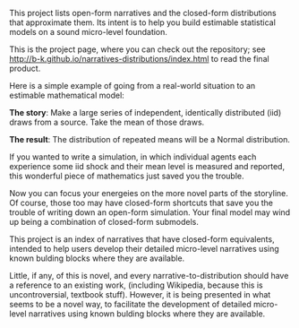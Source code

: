 This project lists open-form narratives and the closed-form distributions that
approximate them. Its intent is to help you build estimable statistical models on a
sound micro-level foundation.

This is the project page, where you can check out the repository; see
http://b-k.github.io/narratives-distributions/index.html to read the final product.


Here is a simple example of going from a real-world situation to an estimable mathematical model:

**The story**: Make a large series of independent, identically distributed (iid) draws from a source.
Take the mean of those draws.

**The result**: The distribution of repeated means will be a Normal distribution.

If you wanted to write a simulation, in which individual agents each experience some iid
shock and their mean level is measured and reported, this wonderful piece of mathematics
just saved you the trouble.

Now you can focus your energeies on the more novel parts of the storyline. Of course,
those too may have closed-form shortcuts that save you the trouble of writing down an
open-form simulation. Your final model may wind up being a combination of closed-form
submodels.

This project is an index of narratives that have closed-form equivalents, intended to help
users develop their detailed micro-level narratives using known bulding blocks where they
are available.

Little, if any, of this is novel, and every narrative-to-distribution should have a
reference to an existing work, (including Wikipedia, because this is uncontroversial,
textbook stuff). However, it is being presented in what seems to be a novel way, to
facilitate the development of detailed micro-level narratives using known bulding
blocks where they are available.
